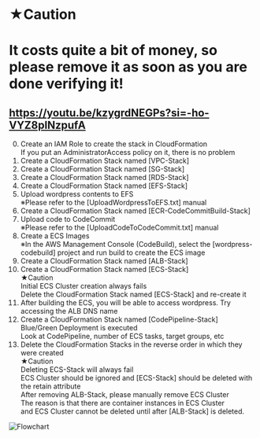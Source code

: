 # ★Caution
# It costs quite a bit of money, so please remove it as soon as you are done verifying it!

## https://youtu.be/kzygrdNEGPs?si=-ho-VYZ8pINzpufA

0. Create an IAM Role to create the stack in CloudFormation<br>
   If you put an AdministratorAccess policy on it, there is no problem
1. Create a CloudFormation Stack named [VPC-Stack]
2. Create a CloudFormation Stack named [SG-Stack]
3. Create a CloudFormation Stack named [RDS-Stack]
4. Create a CloudFormation Stack named [EFS-Stack]
5. Upload wordpress contents to EFS<br>
    ※Please refer to the [UploadWordpressToEFS.txt] manual
6. Create a CloudFormation Stack named [ECR-CodeCommitBuild-Stack]
7. Upload code to CodeCommit<br>
    ※Please refer to the [UploadCodeToCodeCommit.txt] manual
8. Create a ECS Images<br>
    ※In the AWS Management Console (CodeBuild), select the [wordpress-codebuild] project and run build to create the ECS image
9. Create a CloudFormation Stack named [ALB-Stack]
10. Create a CloudFormation Stack named [ECS-Stack]<br>
★Caution<br>
    Initial ECS Cluster creation always fails<br>
    Delete the CloudFormation Stack named [ECS-Stack] and re-create it
11. After building the ECS, you will be able to access wordpress. Try accessing the ALB DNS name
12. Create a CloudFormation Stack named [CodePipeline-Stack]<br>
    Blue/Green Deployment is executed<br>
    Look at CodePipeline, number of ECS tasks, target groups, etc
13. Delete the CloudFormation Stacks in the reverse order in which they were created<br>
★Caution<br>
    Deleting ECS-Stack will always fail<br>
    ECS Cluster should be ignored and [ECS-Stack] should be deleted with the retain attribute<br>
    After removing ALB-Stack, please manually remove ECS Cluster<br>
    The reason is that there are container instances in ECS Cluster<br>
    and ECS Cluster cannot be deleted until after [ALB-Stack] is deleted.

![Flowchart](https://github.com/Flupinochan/ECS-BlueGreenDeployment/assets/140839406/abbbb6a7-1565-4609-a620-80240a335d90)
